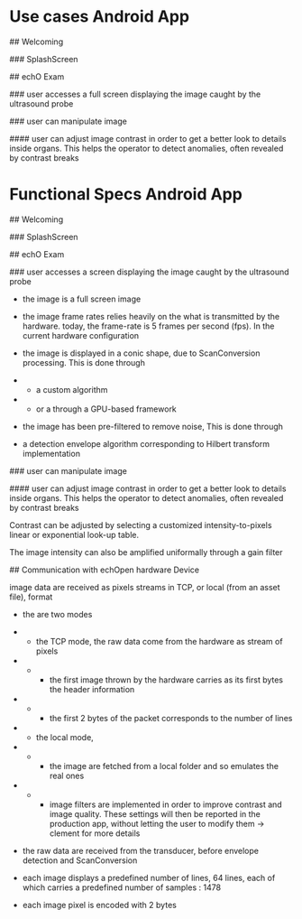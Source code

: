 # Use cases Android App

\#\# Welcoming



\#\#\# SplashScreen



\#\# echO Exam 



\#\#\# user accesses a full screen displaying the image caught by the ultrasound probe



\#\#\# user can manipulate image 



\#\#\#\# user can adjust image contrast in order to get a better look to details inside organs. This helps the operator to detect anomalies, often revealed by contrast breaks



# Functional Specs Android App



\#\# Welcoming



\#\#\# SplashScreen



\#\# echO Exam 



\#\#\# user accesses a screen displaying the image caught by the ultrasound probe

* the image is a full screen image 

* the image frame rates relies heavily on the what is transmitted by the hardware. today, the frame-rate is 5 frames per second \(fps\). In the current hardware configuration 

* the image is displayed in a conic shape, due to ScanConversion processing. This is done through 

* * a custom algorithm 

* * or a through a GPU-based framework

* the image has been pre-filtered to remove noise, This is done through 

* a detection envelope algorithm corresponding to Hilbert transform implementation



\#\#\# user can manipulate image 



\#\#\#\# user can adjust image contrast in order to get a better look to details inside organs. This helps the operator to detect anomalies, often revealed by contrast breaks

Contrast can be adjusted by selecting a customized intensity-to-pixels linear or exponential look-up table.

The image intensity can also be amplified uniformally through a gain filter  



\#\# Communication with echOpen hardware Device

image data are received as pixels streams in TCP, or local \(from an asset file\), format 

* the are two modes 

* * the TCP mode, the raw data come from the hardware as stream of pixels

* * * the first image thrown by the hardware carries as its first bytes the header information 

* * * the first 2 bytes of the packet corresponds to the number of lines 

* * the local mode, 

* * * the image are fetched from a local folder and so emulates the real ones

* * * image filters are implemented in order to improve contrast and image quality. These settings will then be reported in the production app, without letting the user to modify them -&gt; clement for more details

* the raw data are received from the transducer, before envelope detection and ScanConversion

* each image displays a predefined number of lines, 64 lines, each of which carries a predefined number of samples : 1478 

* each image pixel is encoded with 2 bytes





